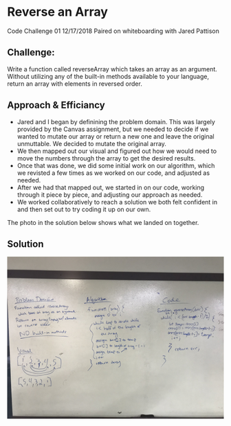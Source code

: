 # Reverse an Array
Code Challenge 01 
12/17/2018
Paired on whiteboarding with Jared Pattison

## Challenge:
Write a function called reverseArray which takes an array as an argument. Without utilizing any of the built-in methods available to your language, return an array with elements in reversed order.

## Approach & Efficiancy
- Jared and I began by definining the problem domain. This was largely provided by the Canvas assignment, but we needed to decide if we wanted to mutate our array or return a new one and leave the original unmuttable. We decided to mutate the original array.
- We then mapped out our visual and figured out how we would need to move the numbers through the array to get the desired results.
- Once that was done, we did some initial work on our algorithm, which we revisted a few times as we worked on our code, and adjusted as needed.
- After we had that mapped out, we started in on our code, working through it piece by piece, and adjusting our approach as needed.
- We worked collaboratively to reach a solution we both felt confident in and then set out to try coding it up on our own. 

The photo in the solution below shows what we landed on together.

## Solution
![Reverse and Array Whiteboard](../assets/arrayReverse.JPG)
